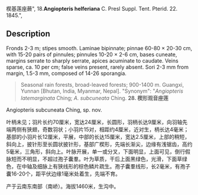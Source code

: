 楔基莲座蕨",
18.**Angiopteris helferiana** C. Presl Suppl. Tent. Pterid. 22. 1845.",

## Description
Fronds 2-3 m; stipes smooth. Laminae bipinnate; pinnae 60-80 × 20-30 cm, with 15-20 pairs of pinnules; pinnules 10-20 × 2-6 cm, bases cuneate, margins serrate to sharply serrate, apices acuminate to caudate. Veins sparse, ca. 10 per cm; false veins present, rarely absent. Sori 2-3 mm from margin, 1.5-3 mm, composed of 14-26 sporangia.

> Seasonal rain forests, broad-leaved forests; 900-1400 m. Guangxi, Yunnan [Bhutan, India, Myanmar, Nepal].
  "Synonym": "*Angiopteris latemarginata* Ching; *A. subcuneata* Ching.
**28. 楔形观音座莲**

Angiopteris subcuneata Ching, sp. nov.

叶柄未见；羽片长约70厘米，宽达24厘米，长圆形，羽柄长达9厘米，向羽轴先端两侧有狭翅，奇数羽状；小羽片15对，相距约4厘米，近对生，柄长达4毫米；基部的小羽片长12厘米，平展，中部的长达15厘米，宽达2.5厘米，上部的稍短，斜向上，披针形至长圆状披针形，基部广楔形，先端长渐尖，边缘有浅锯齿，高约5毫米，三角形，斜向上。叶脉开展，单一或分叉，下面明显，上面可见，倒行假脉短而不明显，不超过孢子囊羣。叶为草质，干后上面黑绿色，光滑，下面草绿色，在中轴及细脉上有狭线形的棕色鳞片疏生。孢子囊羣线形，长2毫米，有孢子囊16-20个，距平伏边缘1毫米处着生，先端不育。

产于云南东南部（南峤）。海拔1460米，生沟中。
